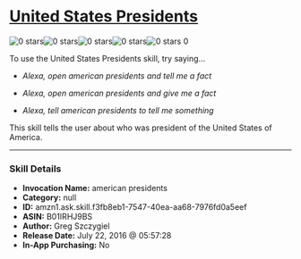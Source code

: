 # [United States Presidents](http://alexa.amazon.com/#skills/amzn1.ask.skill.f3fb8eb1-7547-40ea-aa68-7976fd0a5eef)
![0 stars](../../images/ic_star_border_black_18dp_1x.png)![0 stars](../../images/ic_star_border_black_18dp_1x.png)![0 stars](../../images/ic_star_border_black_18dp_1x.png)![0 stars](../../images/ic_star_border_black_18dp_1x.png)![0 stars](../../images/ic_star_border_black_18dp_1x.png) 0

To use the United States Presidents skill, try saying...

* *Alexa, open american presidents and tell me a fact*

* *Alexa, open american presidents and give me a fact*

* *Alexa, tell american presidents to tell me something*

This skill tells the user about who was president of the United States of America.

***

### Skill Details

* **Invocation Name:** american presidents
* **Category:** null
* **ID:** amzn1.ask.skill.f3fb8eb1-7547-40ea-aa68-7976fd0a5eef
* **ASIN:** B01IRHJ9BS
* **Author:** Greg Szczygiel
* **Release Date:** July 22, 2016 @ 05:57:28
* **In-App Purchasing:** No
